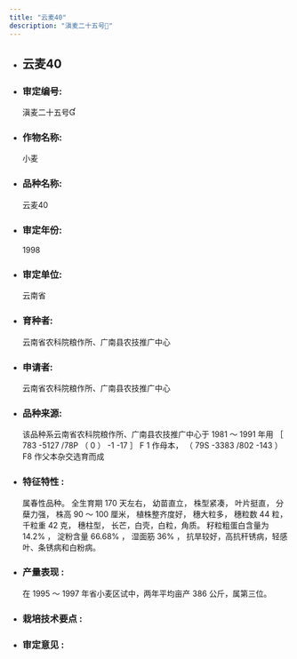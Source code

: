 ```yaml
---
title: "云麦40"
description: "滇麦二十五号"
---
```

* ## 云麦40
* ###  审定编号:  
   滇麦二十五号

*  ### 作物名称:  
   小麦

*   ###  品种名称: 
    云麦40

*   ### 审定年份: 
    1998

*   ### 审定单位:  
    云南省

*   ### 育种者:  
    云南省农科院粮作所、广南县农技推广中心

*   ### 申请者:  
    云南省农科院粮作所、广南县农技推广中心

*   ### 品种来源:  
    该品种系云南省农科院粮作所、广南县农技推广中心于 1981 ～ 1991 年用 ［ 783 -5127 /78P （ 0 ） -1 -17 ］ F 1 作母本， （ 79S -3383 /802 -143 ） F8 作父本杂交选育而成

*   ### 特征特性 : 
    属春性品种。 全生育期 170 天左右， 幼苗直立， 株型紧凑， 叶片挺直， 分蘖力强， 株高 90 ～ 100 厘米， 植株整齐度好， 穗大粒多， 穗粒数 44 粒， 千粒重 42 克， 穗柱型， 长芒，白壳，白粒，角质。 籽粒粗蛋白含量为 14.2% ， 淀粉含量 66.68% ， 湿面筋 36% ， 抗旱较好，高抗秆锈病，轻感叶、条锈病和白粉病。

*   ### 产量表现 : 
    在 1995 ～ 1997 年省小麦区试中，两年平均亩产 386 公斤，属第三位。

*   ### 栽培技术要点 : 
    

*   ### 审定意见 : 
    
